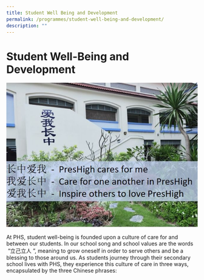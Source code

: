 ```yaml
---
title: Student Well Being and Development
permalink: /programmes/student-well-being-and-development/
description: ""
---
```

# **Student Well-Being and Development** 

![](/images/preshigh1.jpg)

At PHS, student well-being is founded upon a culture of care for and between our students. In our school song and school values are the words  “立己立人 ”, meaning to grow oneself in order to serve others and be a blessing to those around us. As students journey through their secondary school lives with PHS, they experience this culture of care in three ways, encapsulated by the three Chinese phrases: